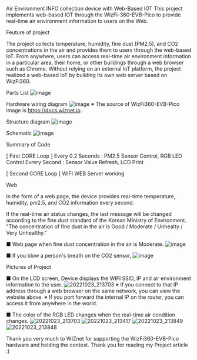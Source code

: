 Air Environment INFO collection device with Web-Based IOT
This project implements web-based IOT through the WizFi-360-EVB-Pico to provide real-time air environment information to users on the Web. 


Feuture of project

The project collects temperature, humidity, fine dust (PM2.5), and CO2 concentrations in the air and provides them to users through the web-based IoT.
From anywhere, users can access real-time air environment information in a particular area, their home, or other buildings through a web browser such as Chrome.
Without relying on an external IoT platform, the project realized a web-based IoT by building its own web server based on WizFi360.


Parts List
![image](https://user-images.githubusercontent.com/41229508/199252284-89025619-72b2-426e-bee5-7590a85d1fac.png)

Hardware wiring diagram
![image](https://user-images.githubusercontent.com/41229508/199252240-06cfc910-8148-4bc1-bbb0-ae6366938459.png)
※ The source of WizFi360-EVB-Pico image is https://docs.wiznet.io .

Structure diagram
![image](https://user-images.githubusercontent.com/41229508/199252356-dfc2ded4-bdbd-4a74-9369-4b2e1ac51213.png)

Schematic
![image](https://user-images.githubusercontent.com/41229508/199252403-dcc5768c-1dd0-417a-89e2-6243110b3750.png)


Summary of Code

[ First CORE Loop ]
Every 0.2 Seconds : PM2.5 Sensor Control, RGB LED Control
Evrery Second : Sensor Value Refresh, LCD Print

[ Second CORE Loop ]
WIFI WEB Server working


Web

In the form of a web page, the device provides real-time temperature, humidity, pm2.5, and CO2 information every second.

If the real-time air status changes, the last message will be changed according to the fine dust standard of the Korean Ministry of Environment.
"The concentration of fine dust in the air is Good / Moderate / Unhealty / Very Unhealthy."


■ Web page when fine dust concentration in the air is Moderate.
![image](https://user-images.githubusercontent.com/41229508/199252656-36c721b3-f4f2-42f6-ab55-e23d74cee8c3.png)

■ If you blow a person's breath on the CO2 sensor,
![image](https://user-images.githubusercontent.com/41229508/199252710-94c5a237-6872-46ad-8ecc-ecaf89236bab.png)


Pictures of Project

■ On the LCD screen, Device displays the WIFI SSID, IP and air environment information to the user.
![20221023_213703](https://user-images.githubusercontent.com/41229508/199253035-d90ef5df-f17b-4b2b-a7c0-939cb59bdda9.jpg)
※ If you connect to that IP address through a web browser on the same network, you can view the website above.
※ If you port forward the internal IP on the router, you can access it from anywhere in the world.

■ The color of the RGB LED changes when the real-time air condition changes.
![20221023_213703](https://user-images.githubusercontent.com/41229508/199253207-e7ab9a0e-c4b7-4844-87c8-063256114451.jpg)
![20221023_213417](https://user-images.githubusercontent.com/41229508/199253249-568ae042-87ca-45de-959b-ed04cd42f98e.jpg)
![20221023_213849](https://user-images.githubusercontent.com/41229508/199253281-05826687-f8ba-4205-bf2f-8218155b97a9.jpg)
![20221023_213848](https://user-images.githubusercontent.com/41229508/199253315-579c336e-a112-47ae-b997-4f4b234d68a9.jpg)

Thank you very much to WIZnet for supporting the WizFi360-EVB-Pico hardware and holding the contest.
Thank you for reading my Project article :)
